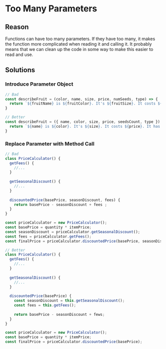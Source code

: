# Too Many Parameters
## Reason
Functions can have too many parameters. If they have too many, it makes the function more complicated when reading it and calling it. It probably means that we can clean up the code in some way to make this easier to read and use.

## Solutions
### Introduce Parameter Object
```js
// Bad
const describeFruit = (color, name, size, price, numSeeds, type) => {
  return `${fruitName} is ${fruitColor}. It's ${fruitSize}. It costs ${price}. It has ${numSeeds}. The type if ${type}`;
}

// Better
const describeFruit = ({ name, color, size, price, seedsCount, type }) => {
  return `${name} is ${color}. It's ${size}. It costs ${price}. It has ${seedsCount}. The type is ${type}`;
}
```

### Replace Parameter with Method Call
```js
// Bad
class PriceCalculator() {
  getFees() {
    //...
  }
  
  getSeasonalDiscount() {
    //...
  }
  
  discountedPrice(basePrice, seasonDiscount, fees) {
    return basePrice - seasonDiscount + fees ;
  }
}

const priceCalculator = new PriceCalculator();
const basePrice = quantity * itemPrice;
const seasonDiscount = priceCalculator.getSeasonalDiscount();
const fees = priceCalculator.getFees();
const finalPrice = priceCalculator.discountedPrice(basePrice, seasonDiscount, fees);

// Better
class PriceCalculator() {
  getFees() {
    //...
  }
  
  getSeasonalDiscount() {
    //...
  }
  
  discountedPrice(basePrice) {
    const seasonDiscount = this.getSeasonalDiscount();
    const fees = this.getFees();
    
    return basePrice - seasonDiscount + fews;
  }
}

const priceCalculator = new PriceCalculator();
const basePrice = quantity * itemPrice;
const finalPrice = priceCalculator.discountedPrice(basePrice);
```

